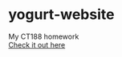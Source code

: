 # yogurt-website
My CT188 homework<br/>
[Check it out here](https://qthuy26.github.io/yogurt-website/trangchu.html)
